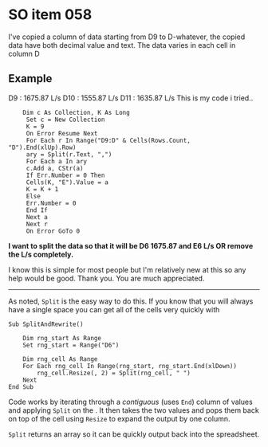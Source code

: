 # SO item 058
I've copied a column of data starting from D9 to D-whatever, the copied data have both decimal value and text. The data varies in each cell in column D

## Example

D9 : 1675.87 L/s D10 : 1555.87 L/s D11 : 1635.87 L/s This is my code i tried..

```
    Dim c As Collection, K As Long
     Set c = New Collection
     K = 9
     On Error Resume Next
     For Each r In Range("D9:D" & Cells(Rows.Count, "D").End(xlUp).Row)
     ary = Split(r.Text, ",")
     For Each a In ary
     c.Add a, CStr(a)
     If Err.Number = 0 Then
     Cells(K, "E").Value = a
     K = K + 1
     Else
     Err.Number = 0
     End If
     Next a
     Next r
     On Error GoTo 0

```

**I want to split the data so that it will be D6 1675.87 and E6 L/s OR remove the L/s completely.**

I know this is simple for most people but I'm relatively new at this so any help would be good. Thank you. You are much appreciated.

----

As noted, `Split` is the easy way to do this. If you know that you will always have a single space you can get all of the cells very quickly with

```
Sub SplitAndRewrite()

    Dim rng_start As Range
    Set rng_start = Range("D6")

    Dim rng_cell As Range
    For Each rng_cell In Range(rng_start, rng_start.End(xlDown))
        rng_cell.Resize(, 2) = Split(rng_cell, " ")
    Next
End Sub

```

Code works by iterating through a _contiguous_ (uses `End`) column of values and applying `Split` on the . It then takes the two values and pops them back on top of the cell using `Resize` to expand the output by one column.

`Split` returns an array so it can be quickly output back into the spreadsheet.
